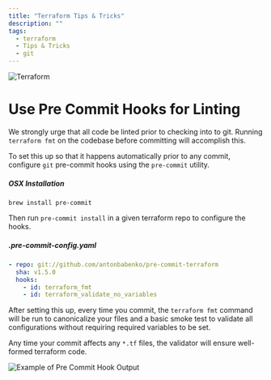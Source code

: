 ```yaml
---
title: "Terraform Tips & Tricks"
description: ""
tags:
  - terraform
  - Tips & Tricks
  - git
---
```

![Terraform](/assets/a1f105a-terraform.png)

# Use Pre Commit Hooks for Linting

We strongly urge that all code be linted prior to checking into to git. Running `terraform fmt` on the codebase before committing will accomplish this.

To set this up so that it happens automatically prior to any commit, configure `git` pre-commit hooks using the `pre-commit` utility.

##### OSX Installation
```shell
brew install pre-commit
```

Then run `pre-commit install` in a given terraform repo to configure the hooks.

##### .pre-commit-config.yaml
```yaml
- repo: git://github.com/antonbabenko/pre-commit-terraform
  sha: v1.5.0
  hooks:
    - id: terraform_fmt
    - id: terraform_validate_no_variables
```

After setting this up, every time you commit, the `terraform fmt` command will be run to canonicalize your files and a basic smoke test to validate all configurations without requiring required variables to be set.

Any time your commit affects any `*.tf` files, the validator will ensure well-formed terraform code.

![Example of Pre Commit Hook Output](/assets/terraform-git-precommit-hook.png)
